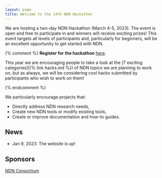 ```yaml
---
layout: page
title: Welcome to the 14th NDN Hackathon
---
```


We are hosting a two-day NDN Hackathon (March 4-5, 2023). The event is open and free to participate in
and winners will receive exciting prizes! This event targets all levels of participants and,
particularly for beginners, will be an excellent opportunity to get started with NDN.

{% comment %}
**Register for the hackathon** [here](https://www.eventbrite.com/e/13th-ndn-hackathon-registration-277692564937).

This year we are encouraging people to take a look at the [7 exciting categories]({% link hacks.md %})
of NDN topics we are planning to work on, but as always, we will be considering cool hacks submitted by
participants who wish to work on them!

{% endcomment %}

We particularly encourage projects that:

- Directly address NDN research needs,
- Create new NDN tools or modify existing tools,
- Create or improve documentation and how-to guides.

## News

- Jan 9, 2023: The website is up!

## Sponsors

[NDN Consortium](https://named-data.net/consortium/)
